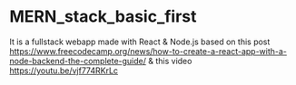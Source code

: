 # MERN_stack_basic_first

It is a fullstack webapp made with React & Node.js based on this post https://www.freecodecamp.org/news/how-to-create-a-react-app-with-a-node-backend-the-complete-guide/ & this video https://youtu.be/vjf774RKrLc
